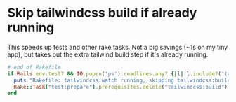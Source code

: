 # Skip tailwindcss build if already running

This speeds up tests and other rake tasks. Not a big savings (~1s on my tiny app), but takes out the extra tailwind build step if it's already running.

```ruby
# end of Rakefile
if Rails.env.test? && IO.popen('ps').readlines.any? {|l| l.include?('tailwindcss -i')}
  puts "Rakefile: tailwindcss:watch running, skipping tailwindcss:build"
  Rake::Task["test:prepare"].prerequisites.delete("tailwindcss:build")
end
```